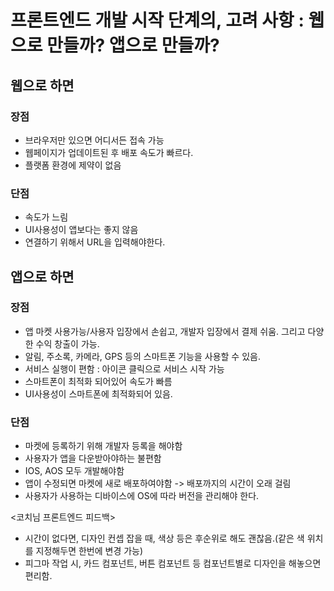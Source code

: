 # 프론트엔드 개발 시작 단계의, 고려 사항 : 웹으로 만들까? 앱으로 만들까?

## 웹으로 하면

### 장점

- 브라우저만 있으면 어디서든 접속 가능
- 웹페이지가 업데이트된 후 배포 속도가 빠르다.
- 플랫폼 환경에 제약이 없음

### 단점

- 속도가 느림
- UI사용성이 앱보다는 좋지 않음
- 연결하기 위해서 URL을 입력해야한다.

## 앱으로 하면

### 장점

- 앱 마켓 사용가능/사용자 입장에서 손쉽고, 개발자 입장에서 결제 쉬움. 그리고 다양한 수익 창출이 가능.
- 알림, 주소록, 카메라, GPS 등의 스마트폰 기능을 사용할 수 있음.
- 서비스 실행이 편함 : 아이콘 클릭으로 서비스 시작 가능
- 스마트폰이 최적화 되어있어 속도가 빠름
- UI사용성이 스마트폰에 최적화되어 있음.

### 단점

- 마켓에 등록하기 위해 개발자 등록을 해야함
- 사용자가 앱을 다운받아야하는 불편함
- IOS, AOS 모두 개발해야함
- 앱이 수정되면 마켓에 새로 배포하여야함 -> 배포까지의 시간이 오래 걸림
- 사용자가 사용하는 디바이스에 OS에 따라 버전을 관리해야 한다.


<코치님 프론트엔드 피드백>
- 시간이 없다면, 디자인 컨셉 잡을 때, 색상 등은 후순위로 해도 괜찮음.(같은 색 위치를 지정해두면 한번에 변경 가능)
- 피그마 작업 시, 카드 컴포넌트, 버튼 컴포넌트 등 컴포넌트별로 디자인을 해놓으면 편리함.